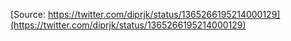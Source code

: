 [Source: https://twitter.com/diprjk/status/1365266195214000129](https://twitter.com/diprjk/status/1365266195214000129)